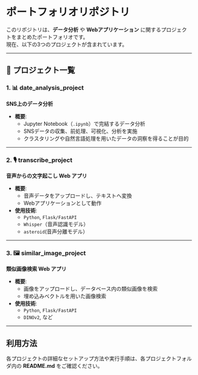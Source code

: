 #  ポートフォリオリポジトリ

このリポジトリは、**データ分析** や **Webアプリケーション** に関するプロジェクトをまとめたポートフォリオです。  
現在、以下の3つのプロジェクトが含まれています。

---

## 📌 プロジェクト一覧

### 1. 📊 **date_analysis_project**  
**SNS上のデータ分析**

- **概要**:
  - Jupyter Notebook（`.ipynb`）で完結するデータ分析
  - SNSデータの収集、前処理、可視化、分析を実施
  - クラスタリングや自然言語処理を用いたデータの洞察を得ることが目的

---

### 2. 🎙 **transcribe_project**  
**音声からの文字起こし Web アプリ**

- **概要**:
  - 音声データをアップロードし、テキストへ変換
  - Webアプリケーションとして動作
- **使用技術**:
  - `Python`, `Flask/FastAPI`
  - `Whisper`（音声認識モデル）
  - `asteroid`(音声分離モデル）

---

### 3. 🖼 **similar_image_project**  
**類似画像検索 Web アプリ**

- **概要**:
  - 画像をアップロードし、データベース内の類似画像を検索
  - 埋め込みベクトルを用いた画像検索
- **使用技術**:
  - `Python`, `Flask/FastAPI`
  - `DINOv2`, など

---

## 利用方法

各プロジェクトの詳細なセットアップ方法や実行手順は、各プロジェクトフォルダ内の **README.md** をご確認ください。


